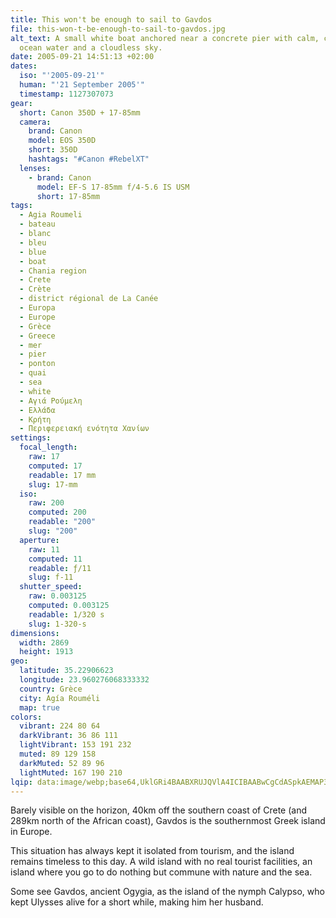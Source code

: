 ```yaml
---
title: This won't be enough to sail to Gavdos
file: this-won-t-be-enough-to-sail-to-gavdos.jpg
alt_text: A small white boat anchored near a concrete pier with calm, clear blue
  ocean water and a cloudless sky.
date: 2005-09-21 14:51:13 +02:00
dates:
  iso: "'2005-09-21'"
  human: "'21 September 2005'"
  timestamp: 1127307073
gear:
  short: Canon 350D + 17-85mm
  camera:
    brand: Canon
    model: EOS 350D
    short: 350D
    hashtags: "#Canon #RebelXT"
  lenses:
    - brand: Canon
      model: EF-S 17-85mm f/4-5.6 IS USM
      short: 17-85mm
tags:
  - Agia Roumeli
  - bateau
  - blanc
  - bleu
  - blue
  - boat
  - Chania region
  - Crete
  - Crète
  - district régional de La Canée
  - Europa
  - Europe
  - Grèce
  - Greece
  - mer
  - pier
  - ponton
  - quai
  - sea
  - white
  - Αγιά Ρούμελη
  - Ελλάδα
  - Κρήτη
  - Περιφερειακή ενότητα Χανίων
settings:
  focal_length:
    raw: 17
    computed: 17
    readable: 17 mm
    slug: 17-mm
  iso:
    raw: 200
    computed: 200
    readable: "200"
    slug: "200"
  aperture:
    raw: 11
    computed: 11
    readable: ƒ/11
    slug: f-11
  shutter_speed:
    raw: 0.003125
    computed: 0.003125
    readable: 1/320 s
    slug: 1-320-s
dimensions:
  width: 2869
  height: 1913
geo:
  latitude: 35.22906623
  longitude: 23.960276068333332
  country: Grèce
  city: Agía Rouméli
  map: true
colors:
  vibrant: 224 80 64
  darkVibrant: 36 86 111
  lightVibrant: 153 191 232
  muted: 89 129 158
  darkMuted: 52 89 96
  lightMuted: 167 190 210
lqip: data:image/webp;base64,UklGRi4BAABXRUJQVlA4ICIBAABwCgCdASpkAEMAP3Gqx1u0rTq3LbRLm1AuCWMAzJQtO3CtaWO6cVdbDJBQEE4djo4QiQi75Q09sOSKB1BwXO2RJ01LysWm5EOyh1YinEyyop7WgHJ307aEfxhDAAD+0/M5QZ2ywPBcn6Xfk5linGFWOt6HRuy7zeGMZlNPYJM+UyBdwsjl9RkhEtDClwoMfRDsCbDKL8YIJXVsUn+5nIzdlyHSBja51c6trK974A2LRsub7YO4rlnxCoVQ7VBIncy6ES+5qZPvZ8dJM8c23bGhcPqzVkf7weiJvxViFIEpxUcU+pKKBW0+UyeSqqnGzzVR+BntQbOeJl9csGnkllWqjIWLw8BaSbSMYLsEvJZNXU7LbkEsZPlRfmKvrNJpcAAAAA==
---
```


Barely visible on the horizon, 40km off the southern coast of Crete (and 289km north of the African coast), Gavdos is the southernmost Greek island in Europe.

This situation has always kept it isolated from tourism, and the island remains timeless to this day. A wild island with no real tourist facilities, an island where you go to do nothing but commune with nature and the sea.

Some see Gavdos, ancient Ogygia, as the island of the nymph Calypso, who kept Ulysses alive for a short while, making him her husband.

